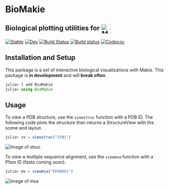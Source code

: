 # BioMakie

## Biological plotting utilities for <a href = "https://www.github.com/JuliaPlots/Makie.jl"><img src="https://raw.githubusercontent.com/JuliaPlots/Makie.jl/master/assets/logo.png" alt="Makie.jl" height="30" align = "top"></a>

[![Stable](https://img.shields.io/badge/docs-stable-blue.svg)](https://kool7d.github.io/BioMakie.jl/)
[![Dev](https://img.shields.io/badge/docs-dev-blue.svg)](https://kool7d.github.io/BioMakie.jl/)
[![Build Status](https://travis-ci.com/kool7d/BioMakie.jl.svg?branch=master)](https://travis-ci.com/kool7d/BioMakie.jl)
[![Build status](https://ci.appveyor.com/api/projects/status/8qai95k40qpvua74/branch/master?svg=true)](https://ci.appveyor.com/project/kool7d/biomakie-jl/branch/master)
[![Codecov](https://codecov.io/gh/kool7d/BioMakie.jl/branch/master/graph/badge.svg)](https://codecov.io/gh/kool7d/BioMakie.jl)

## Installation and Setup

This package is a set of interactive biological visualizations with Makie.
This package is **in development** and will **break often**. 

```julia
julia> ] add BioMakie
julia> using BioMakie
```

## Usage

To view a PDB structure, use the `viewstruc` function with a PDB ID. The following code plots the structure then returns a StructureView with the scene and layout.
```julia
julia> sv = viewstruc("2VB1")
```
![Image of struc](https://github.com/kool7d/BioMakie.jl/blob/master/examples/2vb1.png)

To view a multiple sequence alignment, use the `viewmsa` function with a Pfam ID (fasta coming soon).
```julia
julia> mv = viewmsa("PF00062")
```
![Image of msa](https://github.com/kool7d/BioMakie.jl/blob/dev/examples/msatable.png)
